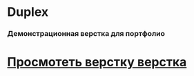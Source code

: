 # Duplex
### Демонстрационная верстка для портфолио
# [Просмотеть верстку верстка](https://garryvar.github.io/duplex.github.io/) 
